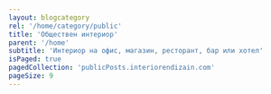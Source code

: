 ```yaml
---
layout: blogcategory
rel: '/home/category/public'
title: 'Обществен интериор'
parent: '/home'
subtitle: 'Интериор на офис, магазин, ресторант, бар или хотел'
isPaged: true
pagedCollection: 'publicPosts.interiorendizain.com'
pageSize: 9
---
```

